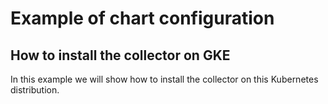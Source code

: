 # Example of chart configuration

## How to install the collector on GKE

In this example we will show how to install the collector on this Kubernetes
distribution.
